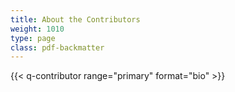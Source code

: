 ```yaml
---
title: About the Contributors
weight: 1010
type: page
class: pdf-backmatter
---
```


{{< q-contributor range="primary" format="bio" >}}
